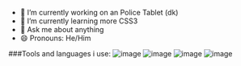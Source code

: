 - 🔭 I’m currently working on an Police Tablet (dk)
- 🌱 I’m currently learning more CSS3
- 💬 Ask me about anything
- 😄 Pronouns: He/Him


###Tools and languages i use:
![image](https://user-images.githubusercontent.com/127223475/224089483-511b1164-135d-45fd-8c43-3f89af517bc1.png) ![image](https://user-images.githubusercontent.com/127223475/224089630-1cb39de8-7429-49fb-bfd7-9f77a66748c3.png) ![image](https://user-images.githubusercontent.com/127223475/224089671-32f55999-d806-4e26-a4a3-748ccba281a1.png) ![image](https://user-images.githubusercontent.com/127223475/224089703-96174a47-aa63-453f-8da0-1510bbc8dd4f.png)



